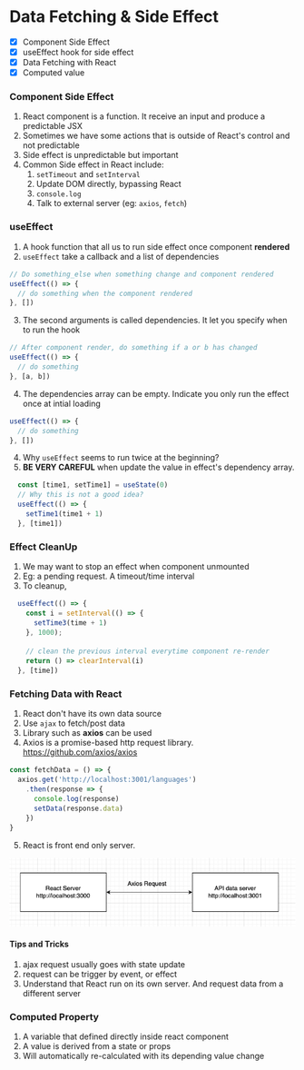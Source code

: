 # Data Fetching & Side Effect
- [x] Component Side Effect
- [x] useEffect hook for side effect
- [x] Data Fetching with React
- [x] Computed value

### Component Side Effect
1. React component is a function. It receive an input and produce a predictable JSX
2. Sometimes we have some actions that is outside of React's control and not predictable
3. Side effect is unpredictable but important
4. Common Side effect in React include:
    1. `setTimeout` and `setInterval`
    2. Update DOM directly, bypassing React
    3. `console.log`
    4. Talk to external server (eg: `axios`, `fetch`)

### useEffect
1. A hook function that all us to run side effect once component **rendered**
2. `useEffect` take a callback and a list of dependencies

```jsx
// Do something_else when something change and component rendered
useEffect(() => {
  // do something when the component rendered
}, [])
```

3. The second arguments is called dependencies. It let you specify when to run the hook

```jsx
// After component render, do something if a or b has changed
useEffect(() => {
  // do something
}, [a, b])
```

4. The dependencies array can be empty. Indicate you only run the effect once at intial loading

```jsx
useEffect(() => {
  // do something
}, [])
```

4. Why `useEffect` seems to run twice at the beginning?
5. **BE VERY CAREFUL** when update the value in effect's dependency array.

```jsx
  const [time1, setTime1] = useState(0)
  // Why this is not a good idea?
  useEffect(() => {
    setTime1(time1 + 1)
  }, [time1])
```

### Effect CleanUp
1. We may want to stop an effect when component unmounted
2. Eg: a pending request. A timeout/time interval
3. To cleanup, 

```jsx
  useEffect(() => {
    const i = setInterval(() => {
      setTime3(time + 1)
    }, 1000);

    // clean the previous interval everytime component re-render
    return () => clearInterval(i)
  }, [time])
```

### Fetching Data with React
1. React don't have its own data source
2. Use `ajax` to fetch/post data
3. Library such as **axios** can be used
4. Axios is a promise-based http request library. https://github.com/axios/axios

```js
const fetchData = () => {
  axios.get('http://localhost:3001/languages')
    .then(response => {
      console.log(response)
      setData(response.data)
    })
}
```

5. React is front end only server. 

![multi](./image/multi-server.png)

#### Tips and Tricks
1. ajax request usually goes with state update
2. request can be trigger by event, or effect
3. Understand that React run on its own server. And request data from a different server

### Computed Property
1. A variable that defined directly inside react component
2. A value is derived from a state or props
3. Will automatically re-calculated with its depending value change